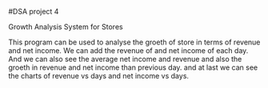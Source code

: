 #DSA project 4

Growth Analysis System for Stores

This program can be used to analyse the groeth of store in terms of revenue and net income.
We can add the revenue of and net income of each day. 
And we can also see the average net income and revenue and also the groeth in revenue and net income than previous day.
and at last we can see the charts of revenue vs days and net income vs days.